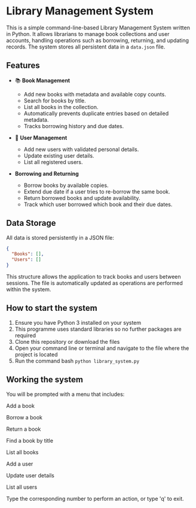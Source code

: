 # Library Management System

This is a simple command-line-based Library Management System written in Python. It allows librarians to manage book collections and user accounts, handling operations such as borrowing, returning, and updating records. The system stores all persistent data in a `data.json` file.


## Features

- 📚 **Book Management**
  - Add new books with metadata and available copy counts.
  - Search for books by title.
  - List all books in the collection.
  - Automatically prevents duplicate entries based on detailed metadata.
  - Tracks borrowing history and due dates.

- 👥 **User Management**
  - Add new users with validated personal details.
  - Update existing user details.
  - List all registered users.

- **Borrowing and Returning**
  - Borrow books by available copies.
  - Extend due date if a user tries to re-borrow the same book.
  - Return borrowed books and update availability.
  - Track which user borrowed which book and their due dates.


## Data Storage

All data is stored persistently in a JSON file:

```json
{
  "Books": [],
  "Users": []
}
```
This structure allows the application to track books and users between sessions. The file is automatically updated as operations are performed within the system.

## How to start the system

1. Ensure you have Python 3 installed on your system
2. This programme uses standard libraries so no further packages are required 
3. Clone this repository or download the files 
4. Open your command line or terminal and navigate to the file where the project is located
5. Run the command bash ```python library_system.py```



## Working the system

You will be prompted with a menu that includes:

Add a book

Borrow a book

Return a book

Find a book by title

List all books

Add a user

Update user details

List all users

Type the corresponding number to perform an action, or type 'q' to exit.




